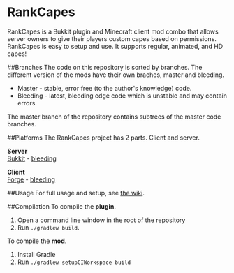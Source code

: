RankCapes
===============

RankCapes is a Bukkit plugin and Minecraft client mod combo that allows server owners to give their players custom capes based on permissions. RankCapes is easy to setup and use. It supports regular, animated, and HD capes! 

##Branches
The code on this repository is sorted by branches. The different version of the mods have their own braches, master and bleeding.

- Master - stable, error free (to the author's knowledge) code.
- Bleeding - latest, bleeding edge code which is unstable and may contain errors.

The master branch of the repository contains subtrees of the master code branches.

##Platforms
The RankCapes project has 2 parts. Client and server.

**Server**  
[Bukkit](./tree/bukit) - [bleeding](./tree/bukkit-bleeding)  

**Client**  
[Forge](./tree/forge) - [bleeding](./tree/forge-bleeding)

##Usage
For full usage and setup, see [the wiki](http://github.com/jadar/RankCapes/wiki).

##Compilation
To compile the **plugin**.

1. Open a command line window in the root of the repository
2. Run `./gradlew build`.

To compile the **mod**.

1. Install Gradle
2. Run `./gradlew setupCIWorkspace build`
